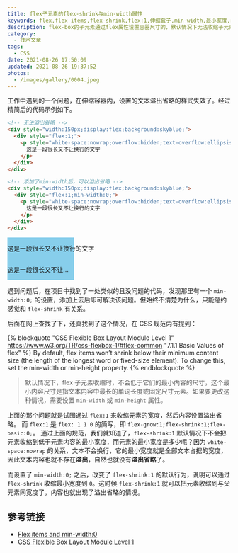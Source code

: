 ```yaml
---
title: flex子元素的flex-shrink与min-width属性
keywords: flex,flex items,flex-shrink,flex:1,伸缩盒子,min-width,最小宽度,min-width:0,min-height,最小高度,overflow:hidden,text-overflow:ellipsis,ellipsis
description: flex-box的子元素通过flex属性设置容器尺寸的，默认情况下无法收缩子元素低于其最小尺寸，此时内部设置文本溢出省略可能失效，可通过min-width属性修正。
category:
  - 技术文章
tags:
  - CSS
date: 2021-08-26 17:50:09
updated: 2021-08-26 19:37:52
photos:
  - /images/gallery/0004.jpeg
---
```


工作中遇到的一个问题，在伸缩容器内，设置的文本溢出省略的样式失效了。经过精简后的代码示例如下。

```html
<!-- 无法溢出省略 -->
<div style="width:150px;display:flex;background:skyblue;">
  <div style="flex:1;">
    <p style="white-space:nowrap;overflow:hidden;text-overflow:ellipsis;">
      这是一段很长又不让换行的文字
    </p>
  </div>
</div>

<!-- 添加了min-width后，可以溢出省略 -->
<div style="width:150px;display:flex;background:skyblue;">
  <div style="flex:1;min-width:0;">
    <p style="white-space:nowrap;overflow:hidden;text-overflow:ellipsis;">
      这是一段很长又不让换行的文字
    </p>
  </div>
</div>
```

<div style="width:150px;display:flex;background:skyblue;">
  <div style="flex:1;">
    <p style="white-space:nowrap;overflow:hidden;text-overflow:ellipsis;">
      这是一段很长又不让换行的文字
    </p>
  </div>
</div>

<div style="width:150px;display:flex;background:skyblue;">
  <div style="flex:1;min-width:0;">
    <p style="white-space:nowrap;overflow:hidden;text-overflow:ellipsis;">
      这是一段很长又不让换行的文字
    </p>
  </div>
</div>

遇到问题后，在项目中找到了一处类似的且没问题的代码，发现那里有一个 `min-width:0;` 的设置，添加上去后即可解决该问题。但始终不清楚为什么，只能隐约感觉和 `flex-shrink` 有关系。

后面在网上查找了下，还真找到了这个情况，在 CSS 规范内有提到：

{% blockquote "CSS Flexible Box Layout Module Level 1" https://www.w3.org/TR/css-flexbox-1/#flex-common "7.1.1 Basic Values of flex" %}
By default, flex items won’t shrink below their minimum content size (the length of the longest word or fixed-size element). To change this, set the min-width or min-height property.
{% endblockquote %}

> 默认情况下，flex 子元素收缩时，不会低于它们的最小内容的尺寸，这个最小内容尺寸是指文本内容中最长的单词长度或固定尺寸元素。如果要更改这种情况，需要设置 `min-width` 或 `min-height` 属性。

上面的那个问题就是试图通过 `flex:1` 来收缩元素的宽度，然后内容设置溢出省略。
而 `flex:1` 是 `flex: 1 1 0` 的简写，即 `flex-grow:1;flex-shrink:1;flex-basic:0;`。
通过上面的规范，我们就知道了，`flex-shrink:1` 默认情况下不会把元素收缩到低于元素内容的最小宽度，而元素的最小宽度是多少呢？因为 `white-space:nowrap` 的关系，文本不会换行，它的最小宽度就是全部文本占据的宽度，因此文本内容也就不存在**溢出**，自然也就没有**溢出省略**了。

而设置了 `min-width:0;` 之后，改变了 `flex-shrink:1` 的默认行为，说明可以通过 `flex-shrink` 收缩最小宽度到 `0`。这时候 `flex-shrink:1` 就可以把元素收缩到与父元素同宽度了，内容也就出现了溢出省略的情况。

## 参考链接

- [Flex items and min-width:0](https://dfmcphee.com/flex-items-and-min-width-0/)
- [CSS Flexible Box Layout Module Level 1][Basic Values of flex]

[Basic Values of flex]: https://www.w3.org/TR/css-flexbox-1/#flex-common
